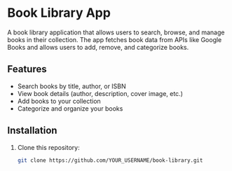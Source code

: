 # Book Library App

A book library application that allows users to search, browse, and manage books in their collection. The app fetches book data from APIs like Google Books and allows users to add, remove, and categorize books.

## Features
- Search books by title, author, or ISBN
- View book details (author, description, cover image, etc.)
- Add books to your collection
- Categorize and organize your books

## Installation

1. Clone this repository:
   ```bash
   git clone https://github.com/YOUR_USERNAME/book-library.git
